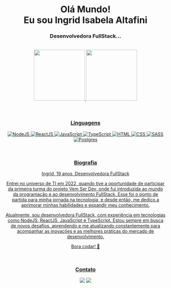 <div align="center">
  <h1>Olá Mundo! </br> Eu sou Ingrid Isabela Altafini</h1>
</div> 


<div align="center">
  <h3>Desenvolvedora FullStack...</h3>
</div>

</br>

<div align="center">
  <a href="https://github.com/IngridAltafini">
  <img height="160em" src="https://github-readme-stats.vercel.app/api?username=IngridAltafini&showicons=true&theme=radical&include_all_commits=true&count_private=true"/>
  <img height="160em" src="https://github-readme-stats.vercel.app/api/top-langs/?username=IngridAltafini&layout=compact&langs_count=7&theme=radical"/>
</div>

</br>
</br>

<div align="center">
  <h3>Linguagens</h3>
</div>

<div align="center">
  
  ![NodeJS](https://img.shields.io/badge/Node.js-43853D?style=for-the-badge&logo=node.js&logoColor=white")
  ![ReactJS](https://img.shields.io/badge/React-20232A?style=for-the-badge&logo=react&logoColor=61DAFB)
  ![JavaScript](https://img.shields.io/badge/JavaScript-F7DF1E?style=for-the-badge&logo=javascript&logoColor=black)
  ![TypeScript](https://img.shields.io/badge/TypeScript-007ACC?style=for-the-badge&logo=typescript&logoColor=white)
  ![HTML](https://img.shields.io/badge/HTML5-E34F26?style=for-the-badge&logo=html5&logoColor=white)
  ![CSS](https://img.shields.io/badge/CSS3-1572B6?style=for-the-badge&logo=css3&logoColor=white)
  ![SASS](https://img.shields.io/badge/Sass-CC6699?style=for-the-badge&logo=sass&logoColor=white)
  ![Postgres](https://img.shields.io/badge/PostgreSQL-316192?style=for-the-badge&logo=postgresql&logoColor=white)
  
</div>

</br>

<div align="center">
  <h3>Biografia</h3>
  Ingrid, 19 anos, Desenvolvedora FullStack

  Entrei no universo de TI em 2022, quando tive a oportunidade de participar da primeira turma do projeto Vem Ser Dev, onde fui introduzida ao mundo da programação e ao desenvolvimento FullStack. Esse foi o ponto de partida para minha jornada na tecnologia, e desde então, me dedico a aprimorar minhas habilidades e expandir meu conhecimento.

  Atualmente, sou desenvolvedora FullStack, com experiência em tecnologias como NodeJS, ReactJS, JavaScript e TypeScript. Estou sempre em busca de novos desafios, aprendendo e me atualizando constantemente para acompanhar as inovações e as melhores práticas do mercado de desenvolvimento.

  Bora codar! 🚀
</div>

</br>

<div align="center">
   <h3>Contato</h3>
  
   <a href = "mailto:ingridaltafini225@gmail.com"><img src="https://img.shields.io/badge/Gmail-D14836?style=for-the-badge&logo=gmail&logoColor=white" target="_blank"></a>
  <a href="https://www.linkedin.com/in/ingrid-isabela-altafini/" target="_blank"><img src="https://img.shields.io/badge/-LinkedIn-%230077B5?style=for-the-badge&logo=linkedin&logoColor=white" target="_blank"></a> 
  
</div>

</br>
